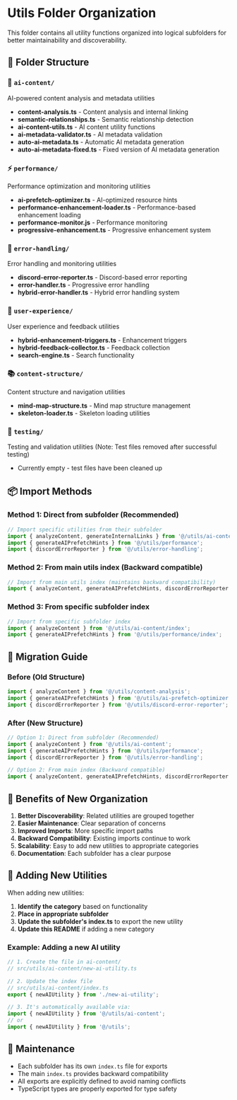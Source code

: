# Utils Folder Organization

This folder contains all utility functions organized into logical subfolders for better maintainability and discoverability.

## 📁 Folder Structure

### 🤖 `ai-content/`
AI-powered content analysis and metadata utilities
- **content-analysis.ts** - Content analysis and internal linking
- **semantic-relationships.ts** - Semantic relationship detection
- **ai-content-utils.ts** - AI content utility functions
- **ai-metadata-validator.ts** - AI metadata validation
- **auto-ai-metadata.ts** - Automatic AI metadata generation
- **auto-ai-metadata-fixed.ts** - Fixed version of AI metadata generation

### ⚡ `performance/`
Performance optimization and monitoring utilities
- **ai-prefetch-optimizer.ts** - AI-optimized resource hints
- **performance-enhancement-loader.ts** - Performance-based enhancement loading
- **performance-monitor.js** - Performance monitoring
- **progressive-enhancement.ts** - Progressive enhancement system

### 🚨 `error-handling/`
Error handling and monitoring utilities
- **discord-error-reporter.ts** - Discord-based error reporting
- **error-handler.ts** - Progressive error handling
- **hybrid-error-handler.ts** - Hybrid error handling system

### 👤 `user-experience/`
User experience and feedback utilities
- **hybrid-enhancement-triggers.ts** - Enhancement triggers
- **hybrid-feedback-collector.ts** - Feedback collection
- **search-engine.ts** - Search functionality

### 📚 `content-structure/`
Content structure and navigation utilities
- **mind-map-structure.ts** - Mind map structure management
- **skeleton-loader.ts** - Skeleton loading utilities

### 🧪 `testing/`
Testing and validation utilities (Note: Test files removed after successful testing)
- Currently empty - test files have been cleaned up

## 📦 Import Methods

### Method 1: Direct from subfolder (Recommended)
```typescript
// Import specific utilities from their subfolder
import { analyzeContent, generateInternalLinks } from '@/utils/ai-content';
import { generateAIPrefetchHints } from '@/utils/performance';
import { discordErrorReporter } from '@/utils/error-handling';
```

### Method 2: From main utils index (Backward compatible)
```typescript
// Import from main utils index (maintains backward compatibility)
import { analyzeContent, generateAIPrefetchHints, discordErrorReporter } from '@/utils';
```

### Method 3: From specific subfolder index
```typescript
// Import from specific subfolder index
import { analyzeContent } from '@/utils/ai-content/index';
import { generateAIPrefetchHints } from '@/utils/performance/index';
```

## 🔄 Migration Guide

### Before (Old Structure)
```typescript
import { analyzeContent } from '@/utils/content-analysis';
import { generateAIPrefetchHints } from '@/utils/ai-prefetch-optimizer';
import { discordErrorReporter } from '@/utils/discord-error-reporter';
```

### After (New Structure)
```typescript
// Option 1: Direct from subfolder (Recommended)
import { analyzeContent } from '@/utils/ai-content';
import { generateAIPrefetchHints } from '@/utils/performance';
import { discordErrorReporter } from '@/utils/error-handling';

// Option 2: From main index (Backward compatible)
import { analyzeContent, generateAIPrefetchHints, discordErrorReporter } from '@/utils';
```

## 🎯 Benefits of New Organization

1. **Better Discoverability**: Related utilities are grouped together
2. **Easier Maintenance**: Clear separation of concerns
3. **Improved Imports**: More specific import paths
4. **Backward Compatibility**: Existing imports continue to work
5. **Scalability**: Easy to add new utilities to appropriate categories
6. **Documentation**: Each subfolder has a clear purpose

## 📝 Adding New Utilities

When adding new utilities:

1. **Identify the category** based on functionality
2. **Place in appropriate subfolder**
3. **Update the subfolder's index.ts** to export the new utility
4. **Update this README** if adding a new category

### Example: Adding a new AI utility
```typescript
// 1. Create the file in ai-content/
// src/utils/ai-content/new-ai-utility.ts

// 2. Update the index file
// src/utils/ai-content/index.ts
export { newAIUtility } from './new-ai-utility';

// 3. It's automatically available via:
import { newAIUtility } from '@/utils/ai-content';
// or
import { newAIUtility } from '@/utils';
```

## 🔧 Maintenance

- Each subfolder has its own `index.ts` file for exports
- The main `index.ts` provides backward compatibility
- All exports are explicitly defined to avoid naming conflicts
- TypeScript types are properly exported for type safety
